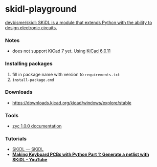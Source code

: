 skidl-playground
================
[devbisme/skidl: SKiDL is a module that extends Python with the ability to design electronic circuits.](https://github.com/devbisme/skidl)

### Notes
- does not support KiCad 7 yet. Using [KiCad 6.0.11](https://downloads.kicad.org/kicad/windows/explore/stable/download/kicad-6.0.11-x86_64.exe)

### Installing packages
1. fill in package name with version to `requirements.txt`
2. `install-package.cmd`

### Downloads
- https://downloads.kicad.org/kicad/windows/explore/stable

### Tools
- [zyc 1.0.0 documentation](https://devbisme.github.io/zyc/docs/_build/singlehtml/index.html)

### Tutorials
- [SKiDL — SKiDL](https://devbisme.github.io/skidl/)
- [**Making Keyboard PCBs with Python Part 1: Generate a netlist with SKiDL - YouTube**](https://www.youtube.com/watch?v=O3GmqKLJGeo)
